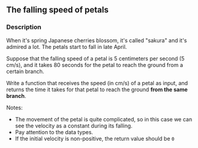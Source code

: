 ## The falling speed of petals

### Description

When it's spring Japanese cherries blossom, it's called "sakura" and it's admired a lot. The petals start to fall in late April.

Suppose that the falling speed of a petal is 5 centimeters per second (5 cm/s), and it takes 80 seconds for the petal to reach the ground from a certain branch.

Write a function that receives the speed (in cm/s) of a petal as input, and returns the time it takes for that petal to reach the ground **from the same branch**.

Notes:

* The movement of the petal is quite complicated, so in this case we can see the velocity as a constant during its falling.
* Pay attention to the data types.
* If the initial velocity is non-positive, the return value should be `0`
